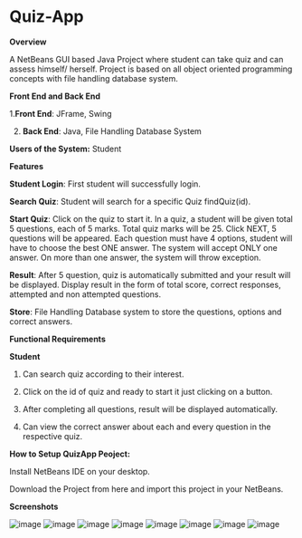 # Quiz-App
**Overview**

A NetBeans GUI based Java Project where student can take quiz and can assess himself/ herself. Project is based on all object oriented programming concepts with file handling  database system.

**Front End and Back End**

1.**Front End**: JFrame, Swing 

2. **Back End**: Java, File Handling Database System

**Users of the System:** Student

**Features**

**Student Login**: First student will successfully login. 

**Search Quiz**: Student will search for a specific Quiz findQuiz(id).  

**Start Quiz**: Click on the quiz to start it. In a quiz, a student will be given total 5 questions, each of 5 marks. Total quiz marks will be 25. Click NEXT, 5 questions will be appeared. Each question must have 4 options, student will have to choose the best ONE answer. The system will accept ONLY one answer. On more than one answer, the system will throw exception.  

**Result**: After 5 question, quiz is automatically submitted and your result will be displayed. Display result in the form of total score, correct responses, attempted and non attempted questions. 

**Store**: File Handling Database system to store the questions, options and correct answers.  

**Functional Requirements**

**Student**
 1. Can search quiz according to their interest.
  
 2. Click on the id of quiz and ready to start it just clicking on a button.
  
 3. After completing all questions, result will be displayed automatically.
  
 4. Can view the correct answer about each and every question in the respective quiz.
                                          
**How to Setup QuizApp Peoject:**

Install NetBeans IDE on your desktop.

Download the Project from here and import this project in your NetBeans.
 


**Screenshots**

![image](https://github.com/ra-f-ia/Quiz-App/assets/93553200/4fcd63f5-e975-4636-a280-0cc6ef116697)
![image](https://github.com/ra-f-ia/Quiz-App/assets/93553200/8911835a-279b-4ee9-9749-035901f739b4)
![image](https://github.com/ra-f-ia/Quiz-App/assets/93553200/74187477-be6d-43aa-95fc-81360daad291)
![image](https://github.com/ra-f-ia/Quiz-App/assets/93553200/2a4c6934-0652-4649-b77f-e7463d7cee63)
![image](https://github.com/ra-f-ia/Quiz-App/assets/93553200/2d03104e-9a30-4b78-81e5-1ab071d929e4)
![image](https://github.com/ra-f-ia/Quiz-App/assets/93553200/cb28d697-e324-4d46-b32e-a38489782994)
![image](https://github.com/ra-f-ia/Quiz-App/assets/93553200/6aa6095b-c367-4743-9e05-93d8e4457390)
![image](https://github.com/ra-f-ia/Quiz-App/assets/93553200/cb3c86b2-d63d-44c0-a7be-578ed1581a2f)
